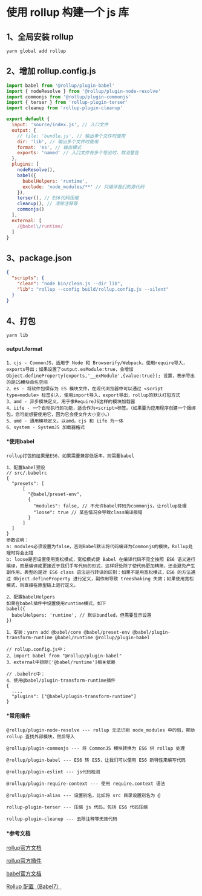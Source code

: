 # 使用 rollup 构建一个 js 库

## 1、全局安装 rollup
```shell
yarn global add rollup
```

## 2、增加 rollup.config.js
```javascript
import babel from '@rollup/plugin-babel'
import { nodeResolve } from '@rollup/plugin-node-resolve'
import commonjs from '@rollup/plugin-commonjs'
import { terser } from 'rollup-plugin-terser'
import cleanup from 'rollup-plugin-cleanup'

export default {
  input: 'source/index.js', // 入口文件
  output: {
    // file: 'bundle.js', // 输出单个文件时使用
    dir: 'lib', // 输出多个文件时使用
    format: 'es', // 输出模式
    exports: 'named' // 入口文件有多个导出时，取消警告
  },
  plugins: [
    nodeResolve(),
    babel({
      babelHelpers: 'runtime',
      exclude: 'node_modules/**' // 只编译我们的源代码
    }),
    terser(), // ES6代码压缩
    cleanup(), // 清除注释等
    commonjs()
  ],
  external: [
    /@babel\/runtime/
  ]
}

```

## 3、package.json
```json
{
  "scripts": {
    "clean": "node bin/clean.js --dir lib",
    "lib": "rollup --config build/rollup.config.js --silent"
  }
}
```

## 4、打包
```shell
yarn lib
```

#### output.format
```text
1、cjs - CommonJS，适用于 Node 和 Browserify/Webpack，使用require导入，exports导出；如果设置了output.esModule:true，会增加 Object.defineProperty(exports,'__exModule',{value:true}); 设置，表示导出的是ES模块命名空间
2、es - 将软件包保存为 ES 模块文件，在现代浏览器中可以通过 <script type=module> 标签引入，使用import导入，export导出，rollup的默认打包方式
3、amd - 异步模块定义，用于像RequireJS这样的模块加载器
4、iife - 一个自动执行的功能，适合作为<script>标签。（如果要为应用程序创建一个捆绑包，您可能想要使用它，因为它会使文件大小变小。）
5、umd - 通用模块定义，以amd，cjs 和 iife 为一体
6、system - SystemJS 加载器格式
```

#### *使用babel
```text
rollup打包的结果是ES6，如果需要兼容低版本，则需要babel

1、配置babel预设
// src/.babelrc
{
  "presets": [
      [
        "@babel/preset-env",
        {
          "modules": false, // 不允许babel转码为commonjs，让rollup处理
          "loose": true // 某些情况会导致class编译报错
        }
      ]
  ]
}
参数说明：
a: modules必须设置为false，否则Babel默认将代码编译为Commonjs的模块，Rollup处理时将会出错
b: loose是否设置使用宽松模式，宽松模式使 Babel 在编译代码不完全按照 ES6 语义进行编译，而是编译成更接近于我们手写代码的形式，这样好处除了使代码更加精简，还会避免产生副作用。典型的是对 ES6 class 语法进行转译的区别：如果不是用宽松模式，ES6 的方法通过 Object.defineProperty 进行定义，副作用导致 treeshaking 失效；如果使用宽松模式，则直接在原型链上进行定义。

2、配置babelHelpers
如果在babel插件中设置使用runtime模式，如下
babel({
  babelHelpers: 'runtime', // 默认bundled，但需要显示设置
})

1、安装：yarn add @babel/core @babel/preset-env @babel/plugin-transform-runtime @babel/runtime @rollup/plugin-babel

// rollup.config.js中：
2、import babel from "@rollup/plugin-babel"
3、external中排除['@babel/runtime']相关依赖

// .babelrc中：
4、使用@babel/plugin-transform-runtime插件
{
  ...,
  "plugins": ["@babel/plugin-transform-runtime"]
}
```

#### *常用插件
```text
@rollup/plugin-node-resolve --- rollup 无法识别 node_modules 中的包，帮助 rollup 查找外部模块，然后导入

@rollup/plugin-commonjs --- 将 CommonJS 模块转换为 ES6 供 rollup 处理

@rollup/plugin-babel --- ES6 转 ES5，让我们可以使用 ES6 新特性来编写代码

@rollup/plugin-eslint --- js代码检测

@rollup/plugin-require-context --- 使用 require.context 语法

@rollup/plugin-alias --- 设置别名，比如将 src 目录设置别名为 @

rollup-plugin-terser --- 压缩 js 代码，包括 ES6 代码压缩

rollup-plugin-cleanup --- 去除注释等无效代码
```

#### *参考文档
[rollup官方文档](hhttps://rollupjs.org/guide/zh/#introduction)

[rollup官方插件](https://github.com/rollup/plugins/tree/master/packages)

[babel官方文档](https://www.babeljs.cn/docs/usage)

[Rollup 配置（Babel7）](https://xiaogliu.github.io/2019/07/24/rollup-config/)
